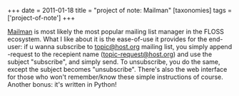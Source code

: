 +++
date = 2011-01-18
title = "project of note: Mailman"
[taxonomies]
tags = ['project-of-note']
+++

[Mailman] is most likely the most popular mailing list manager in the
FLOSS ecosystem. What I like about it is the ease-of-use it provides for
the end-user: if u wanna subscribe to <topic@host.org> mailing list, you
simply append -request to the recepient name (<topic-request@host.org>)
and use the subject "subscribe", and simply send. To unsubscribe, you
do the same, except the subject becomes "unsubscribe". There's also
the web interface for those who won't remember/know these simple
instructions of course. Another bonus: it's written in Python!

  [Mailman]: http://list.org/
